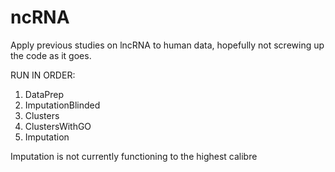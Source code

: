 # ncRNA

Apply previous studies on lncRNA to human data, hopefully not screwing up the code as it goes.

RUN IN ORDER:
1. DataPrep
2. ImputationBlinded
3. Clusters
4. ClustersWithGO
5. Imputation

Imputation is not currently functioning to the highest calibre
